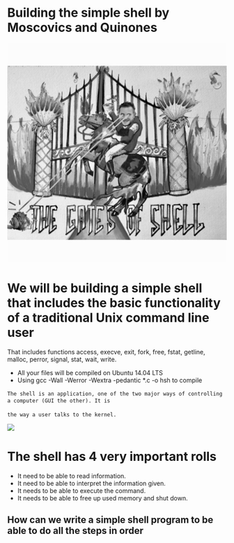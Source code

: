 # Building the simple shell by Moscovics and Quinones

![](https://raw.githubusercontent.com/computersciencebenHolberton/shelltest/master/kyNS9vdiROqlyxw%25QTQFLQ_thumb_1.jpg)
  
# We will be building a simple shell that includes the basic functionality of a traditional Unix command line user 
 
 That includes functions access, execve, exit, fork, free, fstat, getline, malloc, perror, signal, stat, wait, write. 
 
 - All your files will be compiled on Ubuntu 14.04 LTS
 - Using gcc -Wall -Werror -Wextra -pedantic *.c -o hsh to compile
 
```
The shell is an application, one of the two major ways of controlling a computer (GUI the other). It is 

the way a user talks to the kernel.
```

![](https://en.opensuse.org/images/e/e2/Flow1.jpg)

# The shell has 4 very important rolls 

* It need to be able to read information.
* It need to be able to interpret the information given.
* It needs to be able to execute the command. 
* It needs to be able to free up used memory and shut down. 

## How can we write a simple shell program to be able to do all the steps in order






